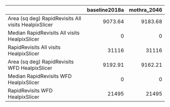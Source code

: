 |                                                      |   baseline2018a |   mothra_2046 |
|:-----------------------------------------------------|----------------:|--------------:|
| Area (sq deg) RapidRevisits All visits HealpixSlicer |         9073.64 |       9183.68 |
| Median RapidRevisits All visits HealpixSlicer        |            0    |          0    |
| RapidRevisits All visits HealpixSlicer               |        31116    |      31116    |
| Area (sq deg) RapidRevisits WFD HealpixSlicer        |         9192.91 |       9162.21 |
| Median RapidRevisits WFD HealpixSlicer               |            0    |          0    |
| RapidRevisits WFD HealpixSlicer                      |        21495    |      21495    |
